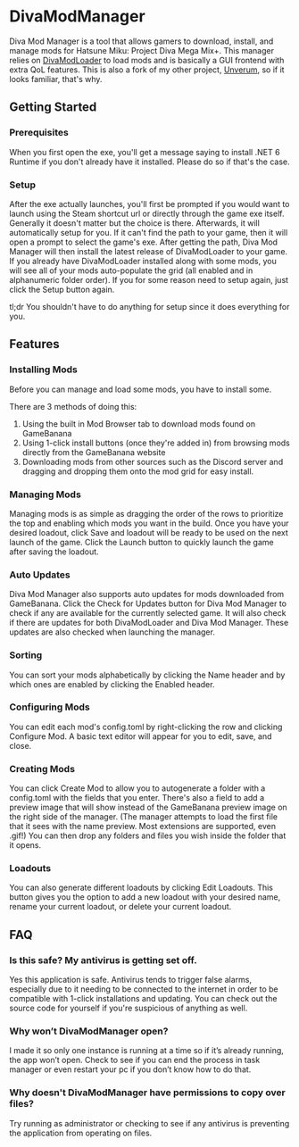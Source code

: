 # DivaModManager
Diva Mod Manager is a tool that allows gamers to download, install, and manage mods for Hatsune Miku: Project Diva Mega Mix+. This manager relies on [DivaModLoader](https://github.com/blueskythlikesclouds/DivaModLoader) to load mods and is basically a GUI frontend with extra QoL features. This is also a fork of my other project, [Unverum](https://github.com/TekkaGB/Unverum), so if it looks familiar, that's why.

## Getting Started
### Prerequisites
When you first open the exe, you'll get a message saying to install .NET 6 Runtime if you don't already have it installed. Please do so if that's the case.

### Setup
After the exe actually launches, you'll first be prompted if you would want to launch using the Steam shortcut url or directly through the game exe itself. Generally it doesn't matter but the choice is there. Afterwards, it will automatically setup for you. If it can't find the path to your game, then it will open a prompt to select the game's exe. After getting the path, Diva Mod Manager will then install the latest release of DivaModLoader to your game. If you already have DivaModLoader installed along with some mods, you will see all of your mods auto-populate the grid (all enabled and in alphanumeric folder order). If you for some reason need to setup again, just click the Setup button again.

tl;dr You shouldn't have to do anything for setup since it does everything for you.

## Features
### Installing Mods
Before you can manage and load some mods, you have to install some.

There are 3 methods of doing this:
1. Using the built in Mod Browser tab to download mods found on GameBanana
2. Using 1-click install buttons (once they're added in) from browsing mods directly from the GameBanana website
3. Downloading mods from other sources such as the Discord server and dragging and dropping them onto the mod grid for easy install.

### Managing Mods
Managing mods is as simple as dragging the order of the rows to prioritize the top and enabling which mods you want in the build. Once you have your desired loadout, click Save and loadout will be ready to be used on the next launch of the game. Click the Launch button to quickly launch the game after saving the loadout.

### Auto Updates
Diva Mod Manager also supports auto updates for mods downloaded from GameBanana. Click the Check for Updates button for Diva Mod Manager to check if any are available for the currently selected game. It will also check if there are updates for both DivaModLoader and Diva Mod Manager. These updates are also checked when launching the manager.

### Sorting
You can sort your mods alphabetically by clicking the Name header and by which ones are enabled by clicking the Enabled header.

### Configuring Mods
You can edit each mod's config.toml by right-clicking the row and clicking Configure Mod. A basic text editor will appear for you to edit, save, and close.

### Creating Mods
You can click Create Mod to allow you to autogenerate a folder with a config.toml with the fields that you enter. There's also a field to add a preview image that will show instead of the GameBanana preview image on the right side of the manager. (The manager attempts to load the first file that it sees with the name preview. Most extensions are supported, even .gif!) You can then drop any folders and files you wish inside the folder that it opens.

### Loadouts
You can also generate different loadouts by clicking Edit Loadouts. This button gives you the option to add a new loadout with your desired name, rename your current loadout, or delete your current loadout.

## FAQ
### Is this safe? My antivirus is getting set off.
Yes this application is safe. Antivirus tends to trigger false alarms, especially due to it needing to be connected to the internet in order to be compatible with 1-click installations and updating. You can check out the source code for yourself if you're suspicious of anything as well.

### Why won’t DivaModManager open?
I made it so only one instance is running at a time so if it’s already running, the app won’t open. Check to see if you can end the process in task manager or even restart your pc if you don’t know how to do that. 

### Why doesn't DivaModManager have permissions to copy over files?
Try running as administrator or checking to see if any antivirus is preventing the application from operating on files.
